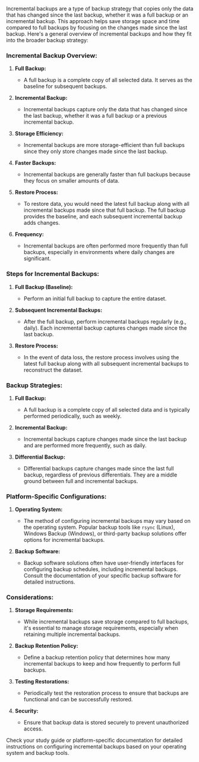 Incremental backups are a type of backup strategy that copies only the data that has changed since the last backup, whether it was a full backup or an incremental backup. This approach helps save storage space and time compared to full backups by focusing on the changes made since the last backup. Here's a general overview of incremental backups and how they fit into the broader backup strategy:

### Incremental Backup Overview:

1. **Full Backup:**
   - A full backup is a complete copy of all selected data. It serves as the baseline for subsequent backups.

2. **Incremental Backup:**
   - Incremental backups capture only the data that has changed since the last backup, whether it was a full backup or a previous incremental backup.

3. **Storage Efficiency:**
   - Incremental backups are more storage-efficient than full backups since they only store changes made since the last backup.

4. **Faster Backups:**
   - Incremental backups are generally faster than full backups because they focus on smaller amounts of data.

5. **Restore Process:**
   - To restore data, you would need the latest full backup along with all incremental backups made since that full backup. The full backup provides the baseline, and each subsequent incremental backup adds changes.

6. **Frequency:**
   - Incremental backups are often performed more frequently than full backups, especially in environments where daily changes are significant.

### Steps for Incremental Backups:

1. **Full Backup (Baseline):**
   - Perform an initial full backup to capture the entire dataset.

2. **Subsequent Incremental Backups:**
   - After the full backup, perform incremental backups regularly (e.g., daily). Each incremental backup captures changes made since the last backup.

3. **Restore Process:**
   - In the event of data loss, the restore process involves using the latest full backup along with all subsequent incremental backups to reconstruct the dataset.

### Backup Strategies:

1. **Full Backup:**
   - A full backup is a complete copy of all selected data and is typically performed periodically, such as weekly.

2. **Incremental Backup:**
   - Incremental backups capture changes made since the last backup and are performed more frequently, such as daily.

3. **Differential Backup:**
   - Differential backups capture changes made since the last full backup, regardless of previous differentials. They are a middle ground between full and incremental backups.

### Platform-Specific Configurations:

1. **Operating System:**
   - The method of configuring incremental backups may vary based on the operating system. Popular backup tools like `rsync` (Linux), Windows Backup (Windows), or third-party backup solutions offer options for incremental backups.

2. **Backup Software:**
   - Backup software solutions often have user-friendly interfaces for configuring backup schedules, including incremental backups. Consult the documentation of your specific backup software for detailed instructions.

### Considerations:

1. **Storage Requirements:**
   - While incremental backups save storage compared to full backups, it's essential to manage storage requirements, especially when retaining multiple incremental backups.

2. **Backup Retention Policy:**
   - Define a backup retention policy that determines how many incremental backups to keep and how frequently to perform full backups.

3. **Testing Restorations:**
   - Periodically test the restoration process to ensure that backups are functional and can be successfully restored.

4. **Security:**
   - Ensure that backup data is stored securely to prevent unauthorized access.

Check your study guide or platform-specific documentation for detailed instructions on configuring incremental backups based on your operating system and backup tools.

